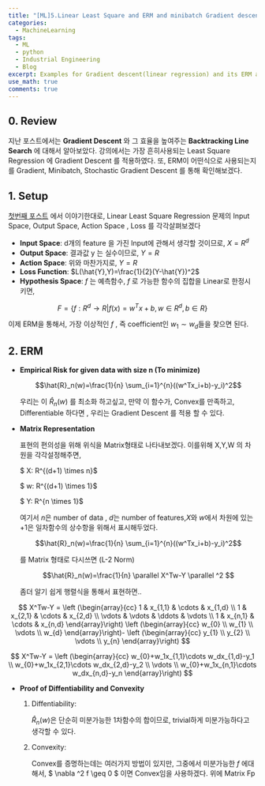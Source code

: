 ```yaml
---
title: "[ML]5.Linear Least Square and ERM and minibatch Gradient descent"
categories:
  - MachineLearning
tags:
  - ML
  - python
  - Industrial Engineering
  - Blog
excerpt: Examples for Gradient descent(linear regression) and its ERM approach with minibatch(stochastic) Gradient.
use_math: true
comments: true
---
```

## 0. Review
지난 포스트에서는 __Gradient Descent__ 와 그 효율을 높여주는 __Backtracking Line Search__ 에 대해서 알아보았다.
강의에서는 가장 흔히사용되는 Least Square Regression 에 Gradient Descent 를 적용하였다. 또, ERM이 어떤식으로 사용되는지를 Gradient, Minibatch, Stochastic Gradient Descent 를 통해 확인해보겠다.

## 1. Setup
[첫번째 포스트](https://lookbackjh.github.io/machinelearning/Introduction-to-Machine-Learning) 에서 이야기한대로,
Linear Least Square Regression 문제의 Input Space, Output Space, Action Space , Loss 를 각각살펴보겠다


- __Input Space__: d개의 feature 을 가진 Input에  관해서 생각할 것이므로, $X= R^d$
- __Output Space__: 결과값 y 는 실수이므로, $Y=R$
- __Action Space__: 위와 마찬가지로, $Y=R$
- __Loss Function__: $L(\hat{Y},Y)=\frac{1}{2}(Y-\hat{Y})^2$
- __Hypothesis Space__: $f$ 는 예측함수, $f$ 로 가능한 함수의 집합을 Linear로 한정시키면,

$$F =\{f:R^d \rightarrow R |f(x)=w^Tx+b, w\in R^d, b \in R\}$$

이제 ERM을 통해서, 가장 이상적인 $f$ ,  즉 coefficient인 $w_1\sim w_d$들을 찾으면 된다.


## 2. ERM 

- __Empirical Risk for given data with size n (To minimize)__

    $$\hat{R}_n(w)=\frac{1}{n} \sum_{i=1}^{n}((w^Tx_i+b)-y_i)^2$$

    우리는 이 $\hat{R}_n(w)$ 를 최소화 하고싶고, 만약 이 함수가, Convex를 만족하고, Differentiable 하다면 , 우리는 Gradient Descent 를 적용 할 수 있다. 


- __Matrix Representation__

    표현의 편의성을 위해 위식을 Matrix형태로 나타내보겠다. 이를위해 X,Y,W 의 차원을 각각설정해주면, 

    $ X: R^{(d+1) \times n}$

    
    $ w: R^{(d+1) \times 1}$
    
    $ Y: R^{n \times 1}$
    
    여기서 $n$은 number of data , $d$는 number of features,$X$와 $w$에서 차원에 있는+1은 일차함수의 상수항을 위해서 표시해두었다. 


   $$\hat{R}_n(w)=\frac{1}{n} \sum_{i=1}^{n}((w^Tx_i+b)-y_i)^2$$
    
    를 Matrix 형태로 다시쓰면 (L-2 Norm)

    $$\hat{R}_n(w)=\frac{1}{n} \parallel X^Tw-Y \parallel ^2 $$

    좀더 알기 쉽게 행렬식을 통해서 표현하면..

$$
    X^Tw-Y =
 \left (\begin{array}{cc}
    1 & x_{1,1} & \cdots & x_{1,d} \\
    1 & x_{2,1} & \cdots & x_{2,d} \\
  \vdots  & \vdots  & \ddots & \vdots  \\
    1 & x_{n,1} & \cdots & x_{n,d}
 \end{array}\right)
\left (\begin{array}{cc}
    w_{0}  \\
    w_{1} \\
  \vdots  \\
    w_{d} 
 \end{array}\right)-
\left (\begin{array}{cc}
    y_{1}  \\
    y_{2} \\
  \vdots  \\
    y_{n} 
 \end{array}\right)
 $$

$$
X^Tw-Y =
\left (\begin{array}{cc}
   w_{0}+w_1x_{1,1}\cdots w_dx_{1,d}-y_1 \\
   w_{0}+w_1x_{2,1}\cdots w_dx_{2,d}-y_2 \\
\vdots   \\
   w_{0}+w_1x_{n,1}\cdots w_dx_{n,d}-y_n
\end{array}\right)
$$








- __Proof of Diffentiability and Convexity__

    1. Diffentiability:

        $\hat{R}_n(w)$은 단순히 미분가능한 1차함수의 합이므로, trivial하게 미분가능하다고 생각할 수 있다. 

    2. Convexity:

        Convex를 증명하는데는 여러가지 방법이 있지만, 
        그중에서 미분가능한 $f$ 에대해서,  $ \nabla ^2 f \geq 0 $ 이면 Convex임을  사용하겠다.
        위에 Matrix Fp








